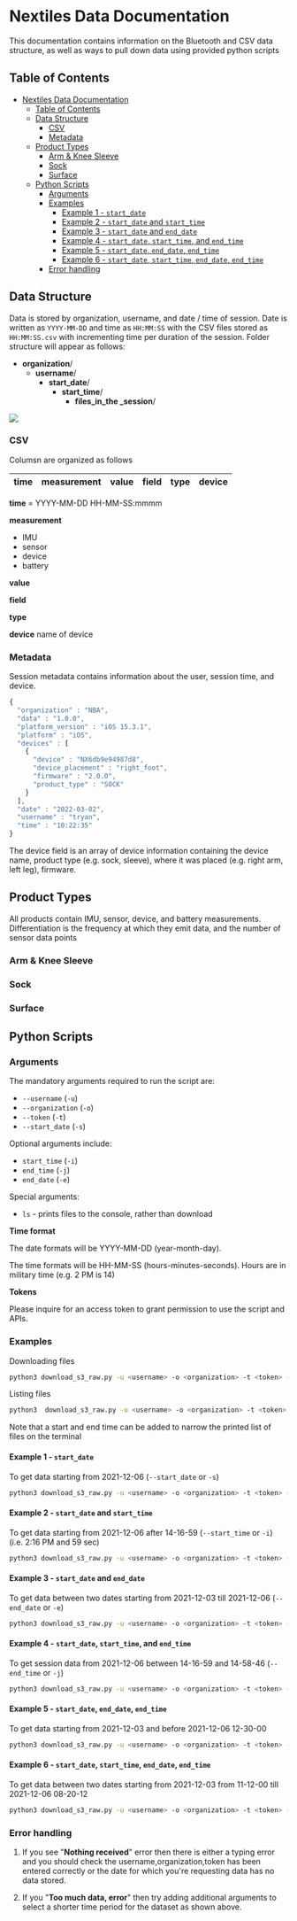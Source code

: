 # Nextiles Data Documentation

This documentation contains information on the Bluetooth and CSV data structure, as well as ways to pull down data using provided python scripts

## Table of Contents

- [Nextiles Data Documentation](#nextiles-data-documentation)
  * [Table of Contents](#table-of-contents)
  * [Data Structure](#data-structure)
    + [CSV](#csv)
    + [Metadata](#metadata)
  * [Product Types](#product-types)
    + [Arm & Knee Sleeve](#arm---knee-sleeve)
    + [Sock](#sock)
    + [Surface](#surface)
  * [Python Scripts](#python-scripts)
    + [Arguments](#arguments)
    + [Examples](#examples)
      - [Example 1 - `start_date`](#example-1----start-date-)
      - [Example 2 - `start_date` and `start_time`](#example-2----start-date--and--start-time-)
      - [Example 3 - `start_date` and `end_date`](#example-3----start-date--and--end-date-)
      - [Example 4 - `start_date`, `start_time`, and `end_time`](#example-4----start-date----start-time---and--end-time-)
      - [Example 5 - `start_date`, `end_date`, `end_time`](#example-5----start-date----end-date----end-time-)
      - [Example 6 - `start_date`, `start_time`, `end_date`, `end_time`](#example-6----start-date----start-time----end-date----end-time-)
    + [Error handling](#error-handling)

<!-- --------------------------------------- -->
<!-- PYTHON SCRIPTS -->
<!-- --------------------------------------- -->
## Data Structure

Data is stored by organization, username, and date / time of session. Date is written as `YYYY-MM-DD` and time as `HH:MM:SS` with the CSV files stored as `HH:MM:SS.csv` with incrementing time per duration of the session. Folder structure will appear as follows:

- **organization**/
    - **username**/
         - **start_date**/
            - **start_time**/
                - **files_in_the _session**/

![](assets/file-list-2.png)                

### CSV
Columsn are organized as follows

| time | measurement | value | field | type | device |
|------|-------------|-------|-------|------|--------|

**time** = YYYY-MM-DD HH-MM-SS:mmmm

**measurement**
- IMU
- sensor
- device
- battery

**value**

**field**

**type**

**device** name of device

### Metadata
Session metadata contains information about the user, session time, and device.

```javascript
{
  "organization" : "NBA",
  "data" : "1.0.0",
  "platform_version" : "iOS 15.3.1",
  "platform" : "iOS",
  "devices" : [
    {
      "device" : "NX6db9e94987d8",
      "device_placement" : "right_foot",
      "firmware" : "2.0.0",
      "product_type" : "SOCK"
    }
  ],
  "date" : "2022-03-02",
  "username" : "tryan",
  "time" : "10:22:35"
}
```

The device field is an array of device information containing the device name, product type (e.g. sock, sleeve), where it was placed (e.g. right arm, left leg), firmware. 

<!-- --------------------------------------- -->
<!-- PYTHON SCRIPTS -->
<!-- --------------------------------------- -->
## Product Types

All products contain IMU, sensor, device, and battery measurements. Differentiation is the frequency at which they emit data, and the number of sensor data points 

### Arm & Knee Sleeve

### Sock

### Surface

<!-- --------------------------------------- -->
<!-- PYTHON SCRIPTS -->
<!-- --------------------------------------- -->
## Python Scripts

### Arguments

The mandatory arguments required to run the script are: 
- `--username` (`-u`)
- `--organization` (`-o`)
- `--token` (`-t`) 
- `--start_date` (`-s`)

Optional arguments include: 
- `start_time` (`-i`)
- `end_time` (`-j`)
- `end_date` (`-e`)

Special arguments:
- `ls` - prints files to the console, rather than download

**Time format**

The date formats will be YYYY-MM-DD (year-month-day). 

The time formats will be HH-MM-SS (hours-minutes-seconds). Hours are in military time (e.g. 2 PM is 14)

**Tokens**

Please inquire for an access token to grant permission to use the script and APIs.

### Examples

Downloading files

```bash
python3 download_s3_raw.py -u <username> -o <organization> -t <token> -s <YYYY-MM-DD> 
```

Listing files

```bash
python3  download_s3_raw.py -u <username> -o <organization> -t <token> ls
```

Note that a start and end time can be added to narrow the printed list of files on the terminal

#### Example 1 - `start_date`

<!-- -s -->

To get data starting from 2021-12-06 (`--start_date` or `-s`)

```bash
python3 download_s3_raw.py -u <username> -o <organization> -t <token> -s 2021-12-06 
```

#### Example 2 - `start_date` and `start_time`

<!-- -s -i -->

To get data starting from 2021-12-06 after 14-16-59 (`--start_time` or `-i`) (i.e. 2:16 PM and 59 sec)

```bash
python3 download_s3_raw.py -u <username> -o <organization> -t <token> -s 2021-12-06 -i 14-16-59
```

#### Example 3 - `start_date` and `end_date`

<!-- -s -e -->

To get data between two dates starting from 2021-12-03 till 2021-12-06 (`--end_date` or `-e`)

```bash
python3 download_s3_raw.py -u <username> -o <organization> -t <token> -s 2021-12-03 -e 2021-12-06 
```

#### Example 4 - `start_date`, `start_time`, and `end_time`

<!-- -s -i -j -->

To get <username> session data from 2021-12-06 between 14-16-59 and 14-58-46 (`--end_time` or `-j`)
          
```bash
python3 download_s3_raw.py -u <username> -o <organization> -t <token> -s 2021-12-06 -i 14-16-59 -j 14-58-46 
```

#### Example 5 - `start_date`, `end_date`, `end_time`

<!-- -s -e -j -->

To get data starting from 2021-12-03 and before 2021-12-06 12-30-00

```bash
python3 download_s3_raw.py -u <username> -o <organization> -t <token> -s 2021-12-03     -j 12-30-00 -e 2021-12-06
```

#### Example 6 - `start_date`, `start_time`, `end_date`, `end_time`

<!-- -s -e -i -j -->

To get data between two dates starting from 2021-12-03 from 11-12-00 till 2021-12-06 08-20-12

```bash
python3 download_s3_raw.py -u <username> -o <organization> -t <token> -s 2021-12-03 -e 2021-12-06 -i 11-12-00 -j 08-20-12
```

### Error handling
1. If you see "**Nothing received**" error then there is either a typing error and you should check the username,organization,token has been entered correctly or the date for which you're requesting data has no data stored.
   
2. If you "**Too much data, error**" then try adding additional arguments to select a shorter time period for the dataset as shown above.
   
<!-- ### Example

```bash
python3  download_s3_raw.py -u Dr.Born -o Slinger -t <token> -s 2021-12-06 -i 14-16-59 -j 14-58-46  ls
```
This is the result of running the command above with your access `token` specified.

![](assets/file-list.png)

The result is structured as follows:

- **organization**/
    - **username**/
         - **start_date**/
            - **start_time**/
                - **files_in_the _session**/

The `start_time` is the session start_time or the time when you hit **start** on the app. The times within it `files_in_session` is your csv file recorded every minute until you hit **stop** on the app.

- The script will download the data if the `ls` argument is not specified at the end but if it is then your files will be listed. 

- Error will occur if you use **list** instead of `ls` -->

<!-- ## Data directory naming

After successfully running the script you will see a 'data' folder in the same directory where yoru script is. 

![](assets/folded-structure.png)

The data will be structured as follows:

- **data**/
    - **organization**/
        - **username**/
             - **start_date**/
                 - **start_time**/
                     - CSV file

![](assets/file-structure.png)    -->





